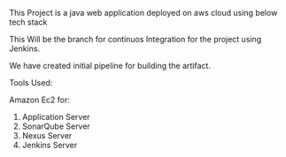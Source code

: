 This Project is a java web application deployed on aws cloud using below tech stack

This Will be the branch for continuos Integration for the project using Jenkins.

We have created initial pipeline for building the artifact.

Tools Used: 

Amazon Ec2 for:
1. Application Server
2. SonarQube Server
3. Nexus Server
4. Jenkins Server




